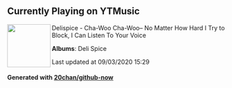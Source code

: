 ## Currently Playing on YTMusic

[<img align="left" width="100" src="https://lh3.googleusercontent.com/9ZTxiNDJ-vl62K5oreq3sMdAUGKUb9Pl-yUrxK1V-cRHLQZpzhe1c8F5vmbcf2q-zpdYwPTVAwwf782nsA">](https://music.youtube.com/channel/UCx32cWOzjoKz8O1oe7aoWPw)

Delispice - Cha-Woo Cha-Woo– No Matter How Hard I Try to Block, I Can Listen To Your Voice

**Albums**: Deli Spice

Last updated at 09/03/2020 15:29

#### Generated with [20chan/github-now](https://github.com/20chan/github-now)


<!--
**20chan/20chan** is a ✨ _special_ ✨ repository because its `README.md` (this file) appears on your GitHub profile.

Here are some ideas to get you started:

- 🔭 I’m currently working on ...
- 🌱 I’m currently learning ...
- 👯 I’m looking to collaborate on ...
- 🤔 I’m looking for help with ...
- 💬 Ask me about ...
- 📫 How to reach me: ...
- 😄 Pronouns: ...
- ⚡ Fun fact: ...
-->
